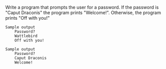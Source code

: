 Write a program that prompts the user for a password. If the password is "Caput Draconis" the program prints "Welcome!". Otherwise, the program prints "Off with you!"

    Sample output
        Password?
        Wattlebird
        Off with you!

    Sample output
        Password?
        Caput Draconis
        Welcome!